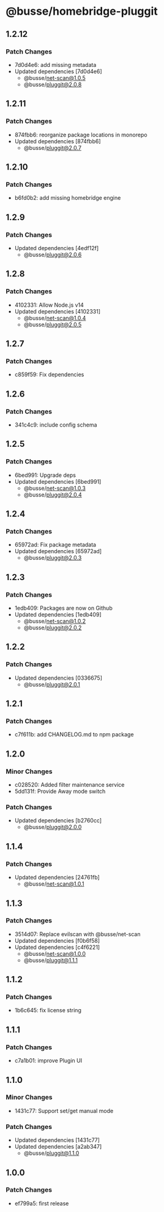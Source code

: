 # @busse/homebridge-pluggit

## 1.2.12

### Patch Changes

- 7d0d4e6: add missing metadata
- Updated dependencies [7d0d4e6]
  - @busse/net-scan@1.0.5
  - @busse/pluggit@2.0.8

## 1.2.11

### Patch Changes

- 874fbb6: reorganize package locations in monorepo
- Updated dependencies [874fbb6]
  - @busse/pluggit@2.0.7

## 1.2.10

### Patch Changes

- b6fd0b2: add missing homebridge engine

## 1.2.9

### Patch Changes

- Updated dependencies [4edf12f]
  - @busse/pluggit@2.0.6

## 1.2.8

### Patch Changes

- 4102331: Allow Node.js v14
- Updated dependencies [4102331]
  - @busse/net-scan@1.0.4
  - @busse/pluggit@2.0.5

## 1.2.7

### Patch Changes

- c859f59: Fix dependencies

## 1.2.6

### Patch Changes

- 341c4c9: include config schema

## 1.2.5

### Patch Changes

- 6bed991: Upgrade deps
- Updated dependencies [6bed991]
  - @busse/net-scan@1.0.3
  - @busse/pluggit@2.0.4

## 1.2.4

### Patch Changes

- 65972ad: Fix package metadata
- Updated dependencies [65972ad]
  - @busse/pluggit@2.0.3

## 1.2.3

### Patch Changes

- 1edb409: Packages are now on Github
- Updated dependencies [1edb409]
  - @busse/net-scan@1.0.2
  - @busse/pluggit@2.0.2

## 1.2.2

### Patch Changes

- Updated dependencies [0336675]
  - @busse/pluggit@2.0.1

## 1.2.1

### Patch Changes

- c7f611b: add CHANGELOG.md to npm package

## 1.2.0

### Minor Changes

- c028520: Added filter maintenance service
- 5dd131f: Provide Away mode switch

### Patch Changes

- Updated dependencies [b2760cc]
  - @busse/pluggit@2.0.0

## 1.1.4

### Patch Changes

- Updated dependencies [24761fb]
  - @busse/net-scan@1.0.1

## 1.1.3

### Patch Changes

- 3514d07: Replace evilscan with @busse/net-scan
- Updated dependencies [f0b6f58]
- Updated dependencies [c4f6221]
  - @busse/net-scan@1.0.0
  - @busse/pluggit@1.1.1

## 1.1.2

### Patch Changes

- 1b6c645: fix license string

## 1.1.1

### Patch Changes

- c7a1b01: improve Plugin UI

## 1.1.0

### Minor Changes

- 1431c77: Support set/get manual mode

### Patch Changes

- Updated dependencies [1431c77]
- Updated dependencies [a2ab347]
  - @busse/pluggit@1.1.0

## 1.0.0

### Patch Changes

- ef799a5: first release
